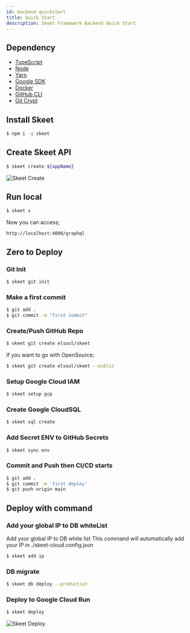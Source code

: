 ```yaml
---
id: backend-quickstart
title: Quick Start
description: Skeet Framework Backend Quick Start
---
```


## Dependency

- [TypeScript](https://www.typescriptlang.org/)
- [Node](https://nodejs.org/)
- [Yarn](https://yarnpkg.com/)
- [Google SDK](https://cloud.google.com/sdk/docs)
- [Docker](https://www.docker.com/)
- [GitHub CLI](https://cli.github.com/)
- [Git Crypt](https://github.com/AGWA/git-crypt)

## Install Skeet

```bash
$ npm i -g skeet
```

## Create Skeet API

```bash
$ skeet create ${appName}
```

![Skeet Create](https://storage.googleapis.com/skeet-assets/animation/skeet-create-compressed.gif)

## Run local

```bash
$ skeet s
```

Now you can access;

`http://localhost:4000/graphql`

## Zero to Deploy

### Git Init

```bash
$ skeet git init
```

### Make a first commit

```bash
$ git add .
$ git commit -m "first commit"
```

### Create/Push GitHub Repo

```bash
$ skeet git create elsoul/skeet
```

If you want to go with OpenSource;

```bash
$ skeet git create elsoul/skeet --public
```

### Setup Google Cloud IAM

```bash
$ skeet setup gcp
```

### Create Google CloudSQL

```bash
$ skeet sql create
```

### Add Secret ENV to GitHub Secrets

```bash
$ skeet sync env
```

### Commit and Push then CI/CD starts

```bash
$ git add .
$ git commit -m 'first deploy'
$ git push origin main
```

## Deploy with command

### Add your global IP to DB whiteList

Add your global IP to DB white list
This command will automatically add your IP in ./skeet-cloud.config.json

```bash
$ skeet add ip
```

### DB migrate

```bash
$ skeet db deploy --production
```

### Deploy to Google Cloud Run

```bash
$ skeet deploy
```

![Skeet Deploy](https://storage.googleapis.com/skeet-assets/animation/skeet-deploy-compressed.gif)
